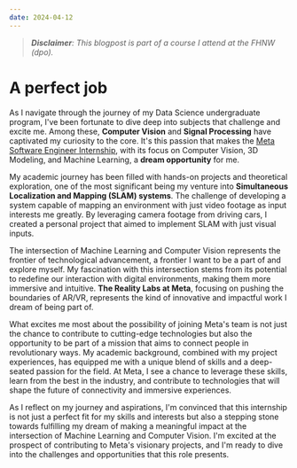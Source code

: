 ```yaml
---
date: 2024-04-12
---
```


> ***Disclaimer**: This blogpost is part of a course I attend at the FHNW (dpo).*

# A perfect job

As I navigate through the journey of my Data Science undergraduate program, I've been fortunate to dive deep into subjects that challenge and excite me. Among these, **Computer Vision** and **Signal Processing** have captivated my curiosity to the core. It's this passion that makes the [Meta Software Engineer Internship](https://www.datacareer.ch/job/9675/software-engineer-intern-computer-vision-3d-modeling-and-machine-learning/), with its focus on Computer Vision, 3D Modeling, and Machine Learning, a **dream opportunity** for me.

My academic journey has been filled with hands-on projects and theoretical exploration, one of the most significant being my venture into **Simultaneous Localization and Mapping (SLAM) systems**. The challenge of developing a system capable of mapping an environment with just video footage as input interests me greatly. By leveraging camera footage from driving cars, I created a personal project that aimed to implement SLAM with just visual inputs.

The intersection of Machine Learning and Computer Vision represents the frontier of technological advancement, a frontier I want to be a part of and explore myself. My fascination with this intersection stems from its potential to redefine our interaction with digital environments, making them more immersive and intuitive. **The Reality Labs at Meta**, focusing on pushing the boundaries of AR/VR, represents the kind of innovative and impactful work I dream of being part of.

What excites me most about the possibility of joining Meta's team is not just the chance to contribute to cutting-edge technologies but also the opportunity to be part of a mission that aims to connect people in revolutionary ways. My academic background, combined with my project experiences, has equipped me with a unique blend of skills and a deep-seated passion for the field. At Meta, I see a chance to leverage these skills, learn from the best in the industry, and contribute to technologies that will shape the future of connectivity and immersive experiences.

As I reflect on my journey and aspirations, I'm convinced that this internship is not just a perfect fit for my skills and interests but also a stepping stone towards fulfilling my dream of making a meaningful impact at the intersection of Machine Learning and Computer Vision. I'm excited at the prospect of contributing to Meta's visionary projects, and I'm ready to dive into the challenges and opportunities that this role presents.